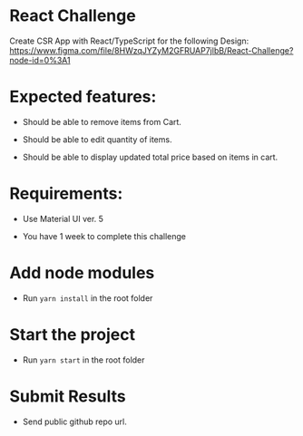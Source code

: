 # React Challenge

Create CSR App with React/TypeScript for the following Design: https://www.figma.com/file/8HWzqJYZyM2GFRUAP7jlbB/React-Challenge?node-id=0%3A1

# Expected features:

- Should be able to remove items from Cart.

- Should be able to edit quantity of items.

- Should be able to display updated total price based on items in cart.

# Requirements:

- Use Material UI ver. 5

- You have 1 week to complete this challenge

# Add node modules

- Run ```yarn install``` in the root folder

# Start the project

- Run ```yarn start``` in the root folder

# Submit Results
- Send public github repo url.

